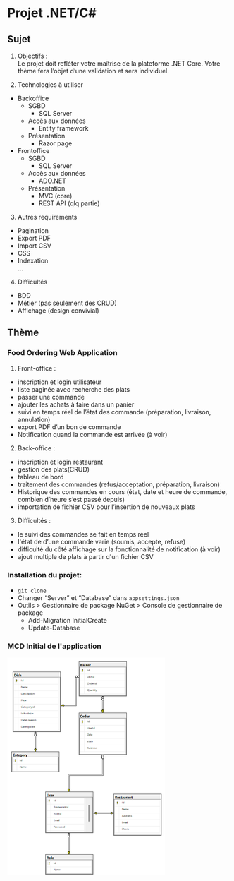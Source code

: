# Projet .NET/C#
## Sujet
1. Objectifs :  
Le projet doit refléter votre maîtrise de la plateforme .NET Core. Votre thème fera l’objet d’une validation et sera individuel.

2. Technologies à utiliser
* Backoffice
  * SGBD
     * SQL Server
  * Accès aux données
    * Entity framework
  * Présentation
    * Razor page
* Frontoffice
  * SGBD
    * SQL Server
  * Accès aux données
    * ADO.NET
  * Présentation
    * MVC (core)
    * REST API (qlq partie)

3. Autres requirements
* Pagination
* Export PDF
* Import CSV
* CSS
* Indexation   
...

4. Difficultés
* BDD
* Métier (pas seulement des CRUD)
* Affichage (design convivial)

## Thème
### Food Ordering Web Application

1. Front-office : 
- inscription et login utilisateur
- liste paginée avec recherche des plats
- passer une commande
- ajouter les achats à faire dans un panier
- suivi en temps réel de l’état des commande (préparation, livraison, annulation)
- export PDF d’un bon de commande
- Notification quand la commande est arrivée (à voir)
  
2. Back-office : 
- inscription et login restaurant
- gestion des plats(CRUD)
- tableau de bord
- traitement des commandes (refus/acceptation, préparation, livraison)
- Historique des commandes en cours (état, date et heure de commande, combien d’heure s’est passé depuis)
- importation de fichier CSV pour l’insertion de nouveaux plats

3. Difficultés : 
- le suivi des commandes se fait en temps réel
- l'état de d’une commande varie (soumis, accepte, refuse)
- difficulté du côté affichage sur la fonctionnalité de notification (à voir)
- ajout multiple de plats à partir d'un fichier CSV


### Installation du projet:
* `git clone`
* Changer  “Server” et “Database” dans `appsettings.json`
* Outils > Gestionnaire de package NuGet > Console de gestionnaire de package
    * Add-Migration InitialCreate
    * Update-Database

### MCD Initial de l'application
![Alt text](MCD.png?raw=true "MCD")
